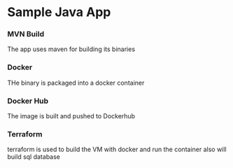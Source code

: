 # Sample Java App


### MVN Build 
The app uses maven for building its binaries

### Docker
THe binary is packaged into a docker container

### Docker Hub
The image is built and pushed to Dockerhub 

### Terraform
terraform is used to build the VM with docker and run the container also will build sql database

